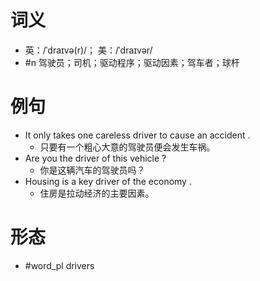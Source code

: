 # 词义
- 英：/ˈdraɪvə(r)/； 美：/ˈdraɪvər/
- #n 驾驶员；司机；驱动程序；驱动因素；驾车者；球杆
# 例句
- It only takes one careless driver to cause an accident .
	- 只要有一个粗心大意的驾驶员便会发生车祸。
- Are you the driver of this vehicle ?
	- 你是这辆汽车的驾驶员吗？
- Housing is a key driver of the economy .
	- 住房是拉动经济的主要因素。
# 形态
- #word_pl drivers
